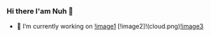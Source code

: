 ### Hi there I'am Nuh 👋


- 🔭 I’m currently working on  [!image1](linux.png) [!image2]!(cloud.png)[!image3](db.png)

